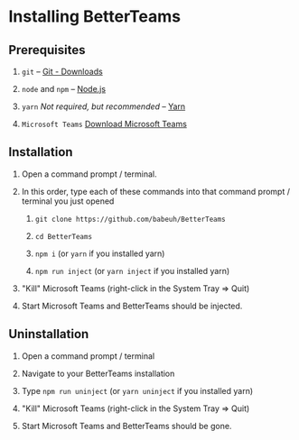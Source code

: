 # Installing BetterTeams

## Prerequisites

1. `git` – [Git - Downloads](https://git-scm.com/downloads)

2. `node` and `npm` – [Node.js](https://nodejs.org) 

3. `yarn` *Not required, but recommended* – [Yarn](https://yarnpkg.com/getting-started/install)

4. `Microsoft Teams` [Download Microsoft Teams](https://www.microsoft.com/en-us/microsoft-teams/download-app)

## Installation

1. Open a command prompt / terminal.

2. In this order, type each of these commands into that command prompt / terminal you just opened
   
   1. `git clone https://github.com/babeuh/BetterTeams`
   
   2. `cd BetterTeams`
   
   3. `npm i` (or `yarn` if you installed yarn)
   
   4. `npm run inject` (or `yarn inject` if you installed yarn)

3. "Kill" Microsoft Teams (right-click in the System Tray => Quit)

4. Start Microsoft Teams and BetterTeams should be injected.

## Uninstallation

1. Open a command prompt / terminal

2. Navigate to your BetterTeams installation

3. Type `npm run uninject` (or `yarn uninject` if you installed yarn)

4. "Kill" Microsoft Teams (right-click in the System Tray => Quit)

5. Start Microsoft Teams and BetterTeams should be gone.
